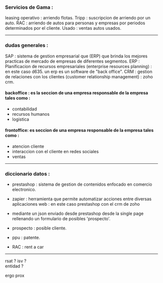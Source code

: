 ### Servicios de Gama :

leasing operativo : arriendo flotas.
Tripp  : suscripcion de arriendo por un auto.
RAC : arriendo de autos para personas y empresas por periodos determinados por el cliente.
Usado : ventas autos usados.

----------------------------------------------------------------------------------------------

### dudas generales : 

SAP : sistema de gestion empresarial que (ERP) que brinda los mejores practicas de mercado de empresas de diferentes segmentos.
ERP : Planificacion de recursos empresariales (enterprise resources planning) : en este caso d635. un erp es un software de "back office".
CRM : gestion de relaciones con los clientes (customer relationship management) : zoho crm.

#### backoffice  : es la seccion de una empresa responsable de la empresa tales como :

- contabilidad
- recursos humanos
- logistica 

#### frontoffice: es seccion de una empresa responsable de la empresa tales como : 

- atencion cliente
- interaccion con el cliente en redes sociales
- ventas

-------------------------------

### diccionario datos : 

- prestashop : sistema de gestion de contenidos enfocado en comercio electronico.
- zapier : herramienta que permite automatizar acciones entre diversas aplicaciones web : en este caso prestashop con el crm de zoho
- mediante un json enviado desde prestashop desde la single page rellenando un formulario de posibles 'prospecto'.

- prospecto : posible cliente.
- ppu : patente.
- RAC : rent a car 

--------------------
 
rsat ?
isv ?	
entidad ?


ergo prox
